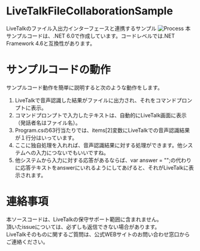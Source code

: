 ﻿# LiveTalkFileCollaborationSample
LiveTalkのファイル入出力インターフェースと連携するサンプル
![Process](https://github.com/FujitsuSSL-LiveTalk/LiveTalkFileCollaborationSample/blob/images/README.png)
本サンプルコードは、.NET 6.0で作成しています。コードレベルでは.NET Framework 4.6と互換性があります。

# サンプルコードの動作
サンプルコード動作を簡単に説明すると次のような動作をします。
1. LiveTalkで音声認識した結果がファイルに出力され、それをコマンドプロンプトに表示。
2. コマンドプロンプトで入力したテキストは、自動的にLiveTalk画面に表示（発話者名はファイル名）。  
3. Program.csの63行当たりでは、items[2]変数にLiveTalkでの音声認識結果が１行分はいっています。
4. ここに独自処理を入れれば、音声認識結果に対する処理ができます。他システムへの入力につないでもいいですね。
5. 他システムから入力に対する応答があるならば、var answer = "";の代わりに応答テキストをanswerにいれるようにしてあげると、それがLiveTalkに表示されます。

# 連絡事項
本ソースコードは、LiveTalkの保守サポート範囲に含まれません。  
頂いたissueについては、必ずしも返信できない場合があります。  
LiveTalkそのものに関するご質問は、公式WEBサイトのお問い合わせ窓口からご連絡ください。
